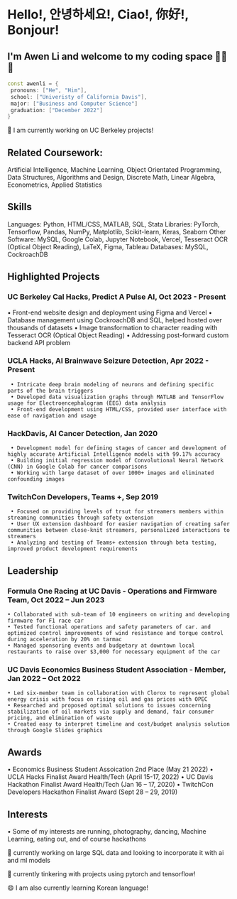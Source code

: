 # Hello!, 안녕하세요!, Ciao!, 你好!, Bonjour!
## I'm Awen Li and welcome to my coding space 👨‍💻👋

 ```cpp
const awenli = {
  pronouns: ["He", "Him"],
  school: ["Univeristy of California Davis"],
  major: ["Business and Computer Science"]
  graduation: ["December 2022"] 
}
```

🔭 I am currently working on UC Berkeley projects!

<!--
**BabyMochi/BabyMochi** is a ✨ _special_ ✨ repository because its `README.md` (this file) appears on your GitHub profile.

Here are some ideas to get you started:

- 🔭 I’m currently working on ...
- 🌱 I’m currently learning ...
- 👯 I’m looking to collaborate on ...
- 🤔 I’m looking for help with ...
- 💬 Ask me about ...
- 📫 How to reach me: ...
- 😄 Pronouns: ...
- ⚡ Fun fact: ...
-->

## Related Coursework:
Artificial Intelligence, Machine Learning, Object Orientated Programming, Data Structures, Algorithms and Design, Discrete Math, Linear Algebra, Econometrics, Applied Statistics

## Skills
Languages: Python, HTML/CSS, MATLAB, SQL, Stata
Libraries: PyTorch, Tensorflow, Pandas, NumPy, Matplotlib, Scikit-learn, Keras, Seaborn
Other Software: MySQL, Google Colab, Jupyter Notebook, Vercel, Tesseract OCR (Optical Object Reading), LaTeX, Figma, Tableau
Databases: MySQL, CockroachDB

## Highlighted Projects

### UC Berkeley Cal Hacks, Predict A Pulse AI, Oct 2023 - Present
   • Front-end website design and deployment using Figma and Vercel
   • Database management using CockroachDB and SQL, helped hosted over thousands of datasets
   • Image transformation to character reading with Tesseract OCR (Optical Object Reading)
   • Addressing post-forward custom backend API problem

### UCLA Hacks, AI Brainwave Seizure Detection, Apr 2022 - Present
     • Intricate deep brain modeling of neurons and defining specific parts of the brain triggers
     • Developed data visualization graphs through MATLAB and TensorFlow usage for Electroencephalogram (EEG) data analysis
     • Front-end development using HTML/CSS, provided user interface with ease of navigation and usage

### HackDavis, AI Cancer Detection, Jan 2020
     • Development model for defining stages of cancer and development of highly accurate Artificial Intelligence models with 99.17% accuracy
     • Building initial regression model of Convolutional Neural Network (CNN) in Google Colab for cancer comparisons
     • Working with large dataset of over 1000+ images and eliminated confounding images

### TwitchCon Developers, Teams +, Sep 2019
     • Focused on providing levels of trsut for streamers members within streaming communities through safety extension
     • User UX extension dashboard for easier navigation of creating safer communities between close-knit streamers, personalized interactions to streamers
     • Analyzing and testing of Teams+ extension through beta testing, improved product development requirements

## Leadership
### Formula One Racing at UC Davis - Operations and Firmware Team, Oct 2022 – Jun 2023
    • Collaborated with sub-team of 10 engineers on writing and developing firmware for F1 race car 
    • Tested functional operations and safety parameters of car. and optimized control improvements of wind resistance and torque control during acceleration by 20% on tarmac
    • Managed sponsoring events and budgetary at downtown local restaurants to raise over $3,000 for necessary equipment of the car

### UC Davis Economics Business Student Association - Member, Jan 2022 – Oct 2022
    • Led six-member team in collaboration with Clorox to represent global energy crisis with focus on rising oil and gas prices with OPEC
    • Researched and proposed optimal solutions to issues concerning stabilization of oil markets via supply and demand, fair consumer pricing, and elimination of waste
    • Created easy to interpret timeline and cost/budget analysis solution through Google Slides graphics

## Awards
• Economics Business Student Assoication 2nd Place (May 21 2022)
• UCLA Hacks Finalist Award Health/Tech (April 15-17, 2022)
• UC Davis Hackathon Finalist Award Health/Tech (Jan 16 – 17, 2020)
• TwitchCon Developers Hackathon Finalist Award (Sept 28 – 29, 2019)

## Interests
• Some of my interests are running, photography, dancing, Machine Learning, eating out, and of course hackathons

🌱 currently working on large SQL data and looking to incorporate it with ai and ml models

🔬 currently tinkering with projects using pytorch and tensorflow!

😄 I am also currently learning Korean language!
